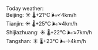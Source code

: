Today weather:  
Beijing: ☀️   🌡️+21°C 🌬️↙4km/h  
Tianjin: ☀️   🌡️+25°C 🌬️↘4km/h  
Shijiazhuang: ☀️   🌡️+22°C 🌬️↘7km/h  
Tangshan: ☀️   🌡️+23°C 🌬️→4km/h  
